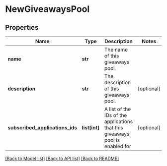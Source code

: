 # NewGiveawaysPool

## Properties
Name | Type | Description | Notes
------------ | ------------- | ------------- | -------------
**name** | **str** | The name of this giveaways pool. | 
**description** | **str** | The description of this giveaways pool. | [optional] 
**subscribed_applications_ids** | **list[int]** | A list of the IDs of the applications that this giveaways pool is enabled for | [optional] 

[[Back to Model list]](../README.md#documentation-for-models) [[Back to API list]](../README.md#documentation-for-api-endpoints) [[Back to README]](../README.md)


